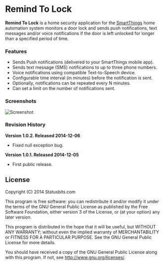 Remind To Lock
==============

**Remind To Lock** is a home security application for the
[SmartThings](http://fbuy.me/bb9pe) home automation system monitors a door
lock and sends push notifications, text messages and/or voice notifications if
the door is left unlocked for longer than a specified period of time.

### Features

* Sends Push notifications (delivered to your SmartThings mobile app).
* Sends text message (SMS) notifications to up to three phone numbers.
* Voice notifications using compatible Text-to-Speech device.
* Configurable time interval (in minutes) before the notification is sent.
* Optionally, notifications can be repeated every N minutes.
* Can set a limit on the number of notifications sent.


### Screenshots

![Screenshot](http://statusbits.github.io/images/RemindToLock.jpg)


### Revision History

**Version 1.0.2. Released 2014-12-06**
* Fixed null exception bug.

**Version 1.0.1. Released 2014-12-05**
* First public release.


License
-------

Copyright (C) 2014 Statusbits.com

This program is free software: you can redistribute it and/or modify it
under the terms of the GNU General Public License as published by the Free
Software Foundation, either version 3 of the License, or (at your option)
any later version.

This program is distributed in the hope that it will be useful, but
WITHOUT ANY WARRANTY; without even the implied warranty of MERCHANTABILITY
or FITNESS FOR A PARTICULAR PURPOSE.  See the GNU General Public License
for more details.

You should have received a copy of the GNU General Public License along
with this program.  If not, see <http://www.gnu.org/licenses/>.
